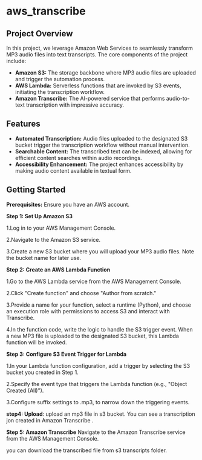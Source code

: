 # aws_transcribe

## Project Overview

In this project, we leverage Amazon Web Services to seamlessly transform MP3 audio files into text transcripts. The core components of the project include:

- **Amazon S3:** The storage backbone where MP3 audio files are uploaded and trigger the automation process.
- **AWS Lambda:** Serverless functions that are invoked by S3 events, initiating the transcription workflow.
- **Amazon Transcribe:** The AI-powered service that performs audio-to-text transcription with impressive accuracy.

## Features

- **Automated Transcription:** Audio files uploaded to the designated S3 bucket trigger the transcription workflow without manual intervention.
- **Searchable Content:** The transcribed text can be indexed, allowing for efficient content searches within audio recordings.
- **Accessibility Enhancement:** The project enhances accessibility by making audio content available in textual form.

## Getting Started

**Prerequisites:** Ensure you have an AWS account.


**Step 1: Set Up Amazon S3**

1.Log in to your AWS Management Console.

2.Navigate to the Amazon S3 service.

3.Create a new S3 bucket where you will upload your MP3 audio files. Note the bucket name for later use.

**Step 2: Create an AWS Lambda Function**

1.Go to the AWS Lambda service from the AWS Management Console.

2.Click "Create function" and choose "Author from scratch."

3.Provide a name for your function, select a runtime (Python), and choose an execution role with permissions to access S3 and interact with Transcribe.

4.In the function code, write the logic to handle the S3 trigger event. When a new MP3 file is uploaded to the designated S3 bucket, this Lambda function will be invoked.

**Step 3: Configure S3 Event Trigger for Lambda**

1.In your Lambda function configuration, add a trigger by selecting the S3 bucket you created in Step 1.

2.Specify the event type that triggers the Lambda function (e.g., "Object Created (All)").

3.Configure suffix settings to .mp3, to narrow down the triggering events.

**step4: Upload**: upload an mp3 file in s3 bucket. You can see a transcription jon created in Amazon Transcribe .

**Step 5: Amazon Transcribe**
Navigate to the Amazon Transcribe service from the AWS Management Console.

you can download the transcribed file from s3 transcripts folder.

